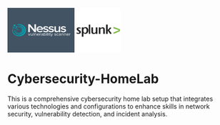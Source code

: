 <p>
  <img src="images/nessuslogo.png" width="150" height="100"/>
  <img src="images/splunk-logo.png" width="100" height="100">
  
</p>

# Cybersecurity-HomeLab
This is a comprehensive cybersecurity home lab setup that integrates various technologies and configurations to enhance skills in network security, vulnerability detection, and incident analysis. 
